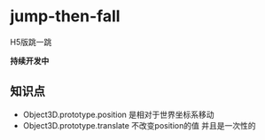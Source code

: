 # jump-then-fall
H5版跳一跳

**持续开发中**

## 知识点
* Object3D.prototype.position 是相对于世界坐标系移动
* Object3D.prototype.translate 不改变position的值 并且是一次性的